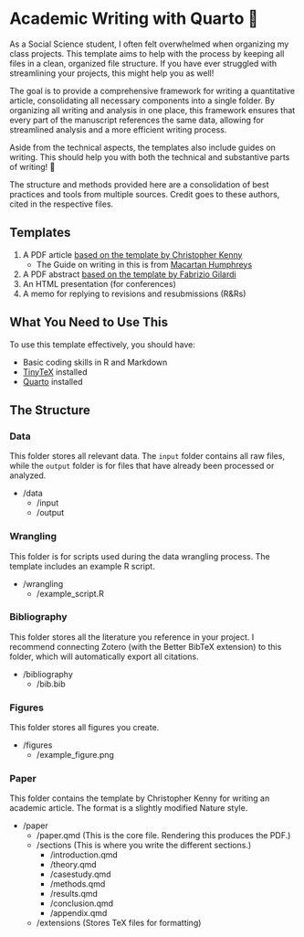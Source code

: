 # Academic Writing with Quarto :page_with_curl:

As a Social Science student, I often felt overwhelmed when organizing my class projects. This template aims to help with the process by keeping all files in a clean, organized file structure. If you have ever struggled with streamlining your projects, this might help you as well!

The goal is to provide a comprehensive framework for writing a quantitative article, consolidating all necessary components into a single folder. By organizing all writing and analysis in one place, this framework ensures that every part of the manuscript references the same data, allowing for streamlined analysis and a more efficient writing process.

Aside from the technical aspects, the templates also include guides on writing. This should help you with both the technical and substantive parts of writing! :dizzy:

The structure and methods provided here are a consolidation of best practices and tools from multiple sources. Credit goes to these authors, cited in the respective files.

## Templates

1. A PDF article [based on the template by Christopher Kenny](https://github.com/christopherkenny/nature)
   - The Guide on writing in this is from [Macartan Humphreys](https://macartan.github.io/teaching/how-to-write)
3. A PDF abstract [based on the template by Fabrizio Gilardi](https://fabriziogilardi.org/resources/papers/good-abstracts.pdf)
4. An HTML presentation (for conferences)
5. A memo for replying to revisions and resubmissions (R&Rs)

## What You Need to Use This

To use this template effectively, you should have:

- Basic coding skills in R and Markdown
- [TinyTeX](https://yihui.org/tinytex/) installed
- [Quarto](https://quarto.org/docs/get-started/) installed

## The Structure

### Data

This folder stores all relevant data. The `input` folder contains all raw files, while the `output` folder is for files that have already been processed or analyzed.

- /data
  - /input
  - /output
 
### Wrangling

This folder is for scripts used during the data wrangling process. The template includes an example R script.

- /wrangling
  - /example_script.R

### Bibliography

This folder stores all the literature you reference in your project. I recommend connecting Zotero (with the Better BibTeX extension) to this folder, which will automatically export all citations.

- /bibliography
  - /bib.bib

### Figures

This folder stores all figures you create.

- /figures
  - /example_figure.png

### Paper

This folder contains the template by Christopher Kenny for writing an academic article. The format is a slightly modified Nature style.

- /paper
  - /paper.qmd (This is the core file. Rendering this produces the PDF.)
  - /sections (This is where you write the different sections.)
    - /introduction.qmd
    - /theory.qmd
    - /casestudy.qmd
    - /methods.qmd
    - /results.qmd
    - /conclusion.qmd
    - /appendix.qmd
  - /extensions (Stores TeX files for formatting)

  
